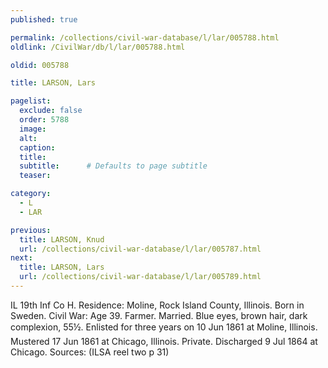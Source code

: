 ```yaml
---
published: true

permalink: /collections/civil-war-database/l/lar/005788.html
oldlink: /CivilWar/db/l/lar/005788.html

oldid: 005788

title: LARSON, Lars

pagelist:
  exclude: false
  order: 5788
  image: 
  alt:
  caption:
  title:
  subtitle:      # Defaults to page subtitle
  teaser:

category: 
  - L 
  - LAR

previous:
  title: LARSON, Knud
  url: /collections/civil-war-database/l/lar/005787.html  
next:
  title: LARSON, Lars
  url: /collections/civil-war-database/l/lar/005789.html   
---
```

IL 19th Inf Co H. Residence: Moline, Rock Island County, Illinois. Born in Sweden. Civil War: Age 39. Farmer. Married. Blue eyes, brown hair, dark complexion, 5&#146;5&frac12;&#148;. Enlisted for three years on 10 Jun 1861 at Moline, Illinois. Mustered 17 Jun 1861 at Chicago, Illinois. Private. Discharged 9 Jul 1864 at Chicago. Sources: (ILSA reel two p 31)